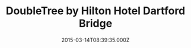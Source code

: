 ---
date: 2015-03-14T08:39:35.000Z
title: DoubleTree by Hilton Hotel Dartford Bridge
latitude: 51.45298330775534
longitude: 0.24555074068022148
category: checkin
---